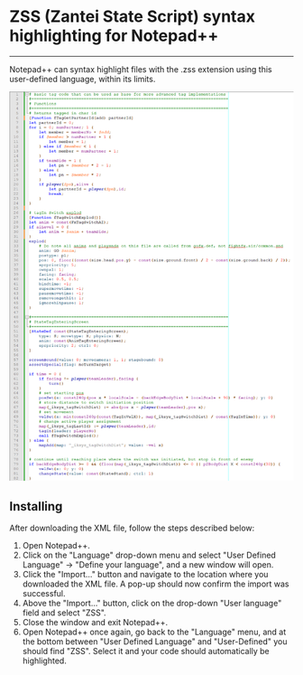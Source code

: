 # ZSS (Zantei State Script) syntax highlighting for Notepad++
***

Notepad++ can syntax highlight files with the .zss extension using this user-defined language, within its limits.

![An example Screenshot](example_screenshot.png)


## Installing

After downloading the XML file, follow the steps described below:

1. Open Notepad++.
2. Click on the "Language" drop-down menu and select "User Defined Language" -> "Define your language", and a new window will open.
3. Click the "Import..." button and navigate to the location where you downloaded the XML file. A pop-up should now confirm the import was successful.
4. Above the "Import..." button, click on the drop-down "User language" field and select "ZSS".
5. Close the window and exit Notepad++.
6. Open Notepad++ once again, go back to the "Language" menu, and at the bottom between "User Defined Language" and "User-Defined" you should find "ZSS". Select it and your code should automatically be highlighted.
